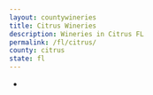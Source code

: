```yaml
---
layout: countywineries
title: Citrus Wineries
description: Wineries in Citrus FL
permalink: /fl/citrus/
county: citrus
state: fl
---
```

-
